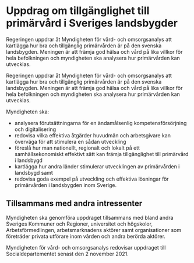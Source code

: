 # Uppdrag om tillgänglighet till primärvård i Sveriges landsbygder

Regeringen uppdrar åt Myndigheten för vård- och omsorgsanalys att kartlägga hur bra och tillgänglig primärvården är på den svenska landsbygden. Meningen är att främja god hälsa och vård på lika villkor för hela befolkningen och myndigheten ska analysera hur primärvården kan utvecklas.

Regeringen uppdrar åt Myndigheten för vård- och omsorgsanalys att kartlägga hur bra och tillgänglig primärvården är på den svenska landsbygden. Meningen är att främja god hälsa och vård på lika villkor för hela befolkningen och myndigheten ska analysera hur primärvården kan utvecklas.

Myndigheten ska:

* analysera förutsättningarna för en ändamålsenlig kompetensförsörjning och digitalisering
* redovisa vilka effektiva åtgärder huvudmän och arbetsgivare kan överväga för att stimulera en sådan utveckling
* föreslå hur man nationellt, regionalt och lokalt på ett samhällsekonomiskt effektivt sätt kan främja tillgänglighet till primärvård i landsbygd
* kartlägga hur andra länder stimulerar utvecklingen av primärvården i landsbygd samt
* redovisa goda exempel på utveckling och effektiva lösningar för primärvården i landsbygden inom Sverige.

## Tillsammans med andra intressenter

Myndigheten ska genomföra uppdraget tillsammans med bland andra Sveriges Kommuner och Regioner, universitet och högskolor, Arbetsförmedlingen, arbetsmarknadens aktörer samt organisationer som företräder privata utförare inom vården och andra berörda aktörer.

Myndigheten för vård- och omsorgsanalys redovisar uppdraget till Socialdepartementet senast den 2 november 2021.
